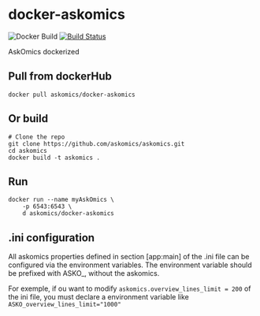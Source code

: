 # docker-askomics

![Docker Build](https://img.shields.io/docker/pulls/askomics/docker-askomics.svg)
[![Build Status](https://travis-ci.org/askomics/docker-askomics.svg?branch=master)](https://travis-ci.org/askomics/docker-askomics)

AskOmics dockerized


## Pull from dockerHub

    docker pull askomics/docker-askomics

## Or build

    # Clone the repo
    git clone https://github.com/askomics/askomics.git
    cd askomics
    docker build -t askomics .

## Run

    docker run --name myAskOmics \
        -p 6543:6543 \
        d askomics/docker-askomics


## .ini configuration

All askomics properties defined in section [app:main] of the .ini file can be configured via the environment variables. The environment variable should be prefixed with ASKO_, without the askomics.

For exemple, if ou want to modify `askomics.overview_lines_limit = 200` of the ini file, you must declare a environment variable like `ASKO_overview_lines_limit="1000"`
